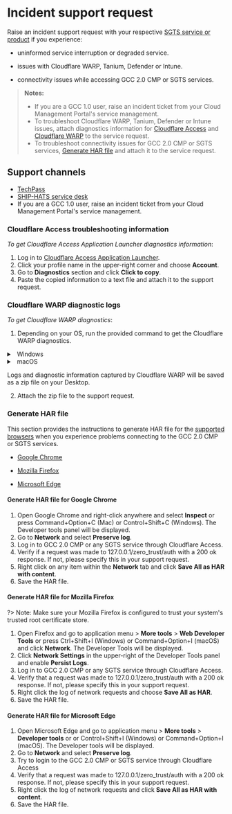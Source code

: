 # Incident support request

Raise an incident support request with your respective [SGTS service or product](#support-channels) if you experience:

- uninformed service interruption or degraded service.

- issues with Cloudflare WARP, Tanium, Defender or Intune.

- connectivity issues while accessing GCC 2.0 CMP or SGTS services.  


>**Notes:**
>- If you are a GCC 1.0 user, raise an incident ticket from your Cloud Management Portal's service management.
>- To troubleshoot Cloudflare WARP, Tanium, Defender or Intune issues, attach diagnostics information for [Cloudflare Access](#cloudflare-access-troubleshooting-information) and [Cloudflare WARP](#cloudflare-warp-diagnostic-logs) to the service request.
>- To troubleshoot connectivity issues for GCC 2.0 CMP or SGTS services, [Generate HAR file](#generate-har-file) and attach it to the service request.


## Support channels

- [TechPass](https://form.gov.sg/#!/5f69797d0666cb0011cc59da)
- [SHIP-HATS service desk](https://jira.ship.gov.sg/servicedesk/customer/portal/11)
- If you are a GCC 1.0 user, raise an incident ticket from your Cloud Management Portal's service management.

### Cloudflare Access troubleshooting information
*To get Cloudflare Access Application Launcher diagnostics information*:  

1. Log in to [Cloudflare Access Application Launcher](https://gccgovsg.cloudflareaccess.com).
2. Click your profile name in the upper-right corner and choose **Account**.
3. Go to **Diagnostics** section and click **Click to copy**.
5. Paste the copied information to a text file and attach it to the support request.

### Cloudflare WARP diagnostic logs

*To get Cloudflare WARP diagnostics*:
1. Depending on your OS, run the provided command to get the Cloudflare WARP diagnostics.

<details>
  <summary>&nbsp;&nbsp;Windows</summary>

`C:\Program Files\Cloudflare\Cloudflare WARP\warp-diag.exe`

  </details>

 <details>
 <summary>&nbsp;&nbsp;macOS</summary>

 `/Applications/Cloudflare\ WARP.app/Contents/Resources/warp-diag`

 </details>

Logs and diagnostic information captured by Cloudflare WARP will be saved as a zip file on your Desktop.

2. Attach the zip file to the support request.


### Generate HAR file

This section provides the instructions to generate HAR file for the [supported browsers](best-practices) when you experience problems connecting to the GCC 2.0 CMP or SGTS services.

- [Google Chrome](#generate-har-file-for-google-chrome)

- [Mozilla Firefox](#generate-har-file-for-mozilla-firefox)

- [Microsoft Edge](#generate-har-file-for-microsoft-edge)

#### Generate HAR file for Google Chrome

1. Open Google Chrome and right-click anywhere and select **Inspect** or press Command+Option+C (Mac) or Control+Shift+C (Windows). The Developer tools panel will be displayed.
3. Go to **Network** and select **Preserve log**.
5. Log in to GCC 2.0 CMP or any SGTS service through Cloudflare Access.
5. Verify if a request was made to 127.0.0.1/zero_trust/auth with a 200 ok response. If not, please specify this in your support request.
6. Right click on any item within the **Network** tab and click **Save All as HAR with content**.
7. Save the HAR file.

#### Generate HAR file for Mozilla Firefox

?> Note: Make sure your Mozilla Firefox is configured to trust your system's trusted root certificate store.

1. Open Firefox and go to application menu > **More tools** > **Web Developer Tools** or press Ctrl+Shift+I (Windows) or Command+Option+I (macOS) and click **Network**. The Developer Tools will be displayed.
2. Click **Network Settings** in the upper-right of the Developer Tools panel and enable **Persist Logs**.
3. Log in to GCC 2.0 CMP or any SGTS service through Cloudflare Access.
4. Verify that a request was made to 127.0.0.1/zero_trust/auth with a 200 ok response. If not, please specify this in your support request.
6. Right click the log of network requests and choose **Save All as HAR**.
7. Save the HAR file.

#### Generate HAR file for Microsoft Edge

1. Open Microsoft Edge and go to application menu > **More tools** > **Developer tools** or or Control+Shift+I (Windows) or Command+Option+I (macOS). The Developer tools will be displayed.
2. Go to **Network** and select **Preserve log**.
4. Try to login to the GCC 2.0 CMP or SGTS service through Cloudflare Access
5. Verify that a request was made to 127.0.0.1/zero_trust/auth with a 200 ok response. If not, please specify this in your support request.
6. Right click the log of network requests and click **Save All as HAR with content**.
7. Save the HAR file.

